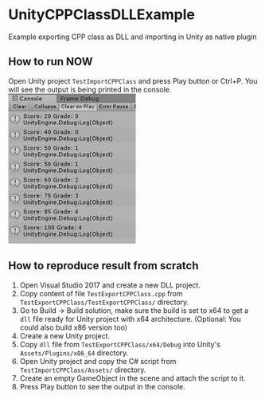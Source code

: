 # UnityCPPClassDLLExample

Example exporting CPP class as DLL and importing in Unity as native plugin

## How to run NOW

Open Unity project `TestImportCPPClass` and press Play button or Ctrl+P. You will see the output is being printed in the console.
![unity-output-console](img/42227750_2707342812616539_2434765356070338560_n.jpg)

## How to reproduce result from scratch

1. Open Visual Studio 2017 and create a new DLL project.
2. Copy content of file `TestExportCPPClass.cpp` from `TestExportCPPClass/TestExportCPPClass/` directory.
3. Go to Build -> Build solution, make sure the build is set to x64 to get a
    `dll` file ready for Unity project with x64 architecture.
    (Optional: You could also build x86 version too)
4. Create a new Unity project.
5. Copy `dll` file from `TestExportCPPClass/x64/Debug` into Unity's `Assets/Plugins/x86_64` directory.
6. Open Unity project and copy the C# script from `TestImportCPPClass/Assets/` directory.
7. Create an empty GameObject in the scene and attach the script to it.
8. Press Play button to see the output in the console.
